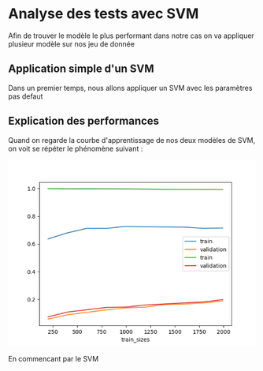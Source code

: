 # Analyse des tests avec SVM

 Afin de trouver le modèle le plus performant dans notre cas on va appliquer plusieur modèle sur nos jeu de donnée

 ## Application simple d'un SVM

 Dans un premier temps, nous allons appliquer un SVM avec les paramètres pas defaut 


 ## Explication des performances 
 Quand on regarde la courbe d'apprentissage de nos deux modèles de SVM, on voit se répéter le phénomène suivant :

 ![alt text](learning_graph_grid.png)

 En commencant par le SVM 